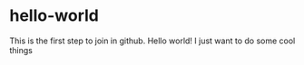 # hello-world
This is the first step to join in github. Hello world!
I just want to do some cool things
